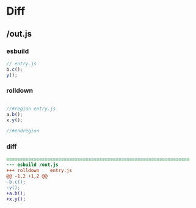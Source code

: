 # Diff
## /out.js
### esbuild
```js
// entry.js
b.c();
y();
```
### rolldown
```js

//#region entry.js
a.b();
x.y();

//#endregion

```
### diff
```diff
===================================================================
--- esbuild	/out.js
+++ rolldown	entry.js
@@ -1,2 +1,2 @@
-b.c();
-y();
+a.b();
+x.y();

```